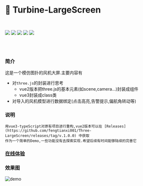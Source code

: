# 🚀 Turbine-LargeScreen


​    
<div>
  <img src="https://img.shields.io/github/languages/top/fengtianxi001/turbine_large_screen">
  <img src="https://travis-ci.org/boennemann/badges.svg?branch=master">
  <img src="https://img.shields.io/github/issues/fengtianxi001/turbine_large_screen">
  <img src="https://img.shields.io/github/forks/fengtianxi001/turbine_large_screen">
  <img src="https://img.shields.io/github/stars/fengtianxi001/turbine_large_screen">
</div>

​    
​    
### 简介
这是一个模仿图扑的风机大屏.主要内容有

- 对`three.js`的封装进行思考
  - vue2版本把three.js的基本元素(如scene,camera...)封装成组件
  - vue3封装成class类
- 对导入的风机模型进行数据绑定(点击高亮,告警提示,偏航角转动等)



### 说明

	用vue3-typeScript对原有项目进行重构,vue2版本可以在 [Releases](https://github.com/fengtianxi001/Three-LargeScreen/releases/tag/v.1.0.0) 中获取
	作为一个简单的Demo,一些功能没有去探索实现.希望后续有时间能够陆续的完善它

### [在线体验](http://112.124.22.244/turbine-large-screen/index.html)

### 效果图

![demo](https://github.com/fengtianxi001/Three-LargeScreen/blob/main/screenshot/1.png?raw=true)




​    
​    
​    
